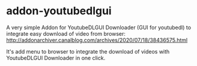 # addon-youtubedlgui

A very simple Addon for YoutubeDLGUI Downloader (GUI for youtubedl) to integrate easy download of video from browser:
http://addonarchiver.canalblog.com/archives/2020/07/18/38436575.html

It's add menu to browser to integrate the download of videos with YoutubeDLGUI Downloader in one click.
